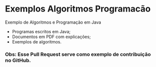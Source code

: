 # Exemplos Algoritmos Programacão
Exemplo de Algoritmos e Programação em Java

 - Programas escritos em Java;
 - Documentos em PDF com explicações;
 - Exemplos de algoritmos.


### Obs: Esse Pull Request serve como exemplo de contribuição no GitHub.
